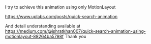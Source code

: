 I try to achieve this animation using only MotionLayout

https://www.uplabs.com/posts/quick-search-animation

And detail understanding available at https://medium.com/@ishratkhan007/quick-search-animation-using-motionlayout-88264ba5798f
Thank you
